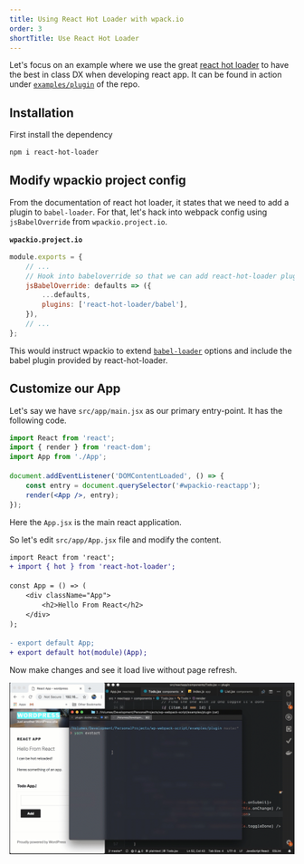 ```yaml
---
title: Using React Hot Loader with wpack.io
order: 3
shortTitle: Use React Hot Loader
---
```


Let's focus on an example where we use the great
[react hot loader](https://github.com/gaearon/react-hot-loader) to have the best
in class DX when developing react app. It can be found in action under
[`examples/plugin`](https://github.com/swashata/wp-webpack-script/tree/master/examples/plugin)
of the repo.

## Installation

First install the dependency

```bash
npm i react-hot-loader
```

## Modify wpackio project config

From the documentation of react hot loader, it states that we need to add a
plugin to `babel-loader`. For that, let's hack into webpack config using
`jsBabelOverride` from `wpackio.project.io`.

**`wpackio.project.io`**

```js
module.exports = {
	// ...
	// Hook into babeloverride so that we can add react-hot-loader plugin
	jsBabelOverride: defaults => ({
		...defaults,
		plugins: ['react-hot-loader/babel'],
	}),
	// ...
};
```

This would instruct wpackio to extend
[`babel-loader`](https://github.com/babel/babel-loader) options and include the
babel plugin provided by react-hot-loader.

## Customize our App

Let's say we have `src/app/main.jsx` as our primary entry-point. It has the
following code.

```jsx
import React from 'react';
import { render } from 'react-dom';
import App from './App';

document.addEventListener('DOMContentLoaded', () => {
	const entry = document.querySelector('#wpackio-reactapp');
	render(<App />, entry);
});
```

Here the `App.jsx` is the main react application.

So let's edit `src/app/App.jsx` file and modify the content.

```diff
import React from 'react';
+ import { hot } from 'react-hot-loader';

const App = () => (
	<div className="App">
		<h2>Hello From React</h2>
	</div>
);

- export default App;
+ export default hot(module)(App);
```

Now make changes and see it load live without page refresh.

![React HMR](./react-hmr.gif)
